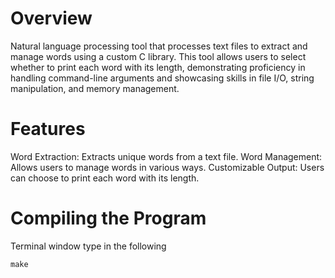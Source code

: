 # Overview
Natural language processing tool that processes text files to extract and manage words using a custom C library. 
This tool allows users to select whether to print each word with its length, 
demonstrating proficiency in handling command-line arguments and showcasing skills in file I/O, string manipulation, and memory management.

# Features
Word Extraction: Extracts unique words from a text file.
Word Management: Allows users to manage words in various ways.
Customizable Output: Users can choose to print each word with its length.

# Compiling the Program

Terminal window type in the following
```
make
``` 
